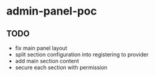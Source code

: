 # admin-panel-poc

## TODO
- fix main panel layout
- split section configuration into registering to provider
- add main section content
- secure each section with permission
